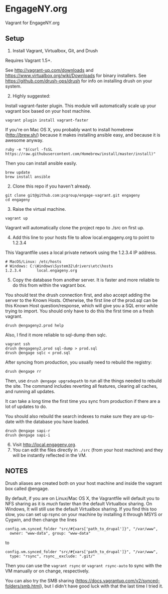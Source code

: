 EngageNY.org
============

Vagrant for EngageNY.org

Setup
-----

1. Install Vagrant, Virtualbox, Git, and Drush

  Requires Vagrant 1.5+.

  See http://vagrant-up.com/downloads and https://www.virtualbox.org/wiki/Downloads for binary installers.
  See https://github.com/drush-ops/drush for info on installing drush on your system.

2. Highly suggested:

  Install vagrant-faster plugin.  This module will automatically scale up your vagrant box based on your host machine.

  ```
  vagrant plugin install vagrant-faster
  ```

  If you're on Mac OS X, you probably want to install homebrew (http://brew.sh/) because it makes installing ansible easy, and because it is awesome anyway.

  ```
  ruby -e "$(curl -fsSL https://raw.githubusercontent.com/Homebrew/install/master/install)"
  ```

  Then you can install ansible easily.

  ```
  brew update
  brew install ansible
  ```

2. Clone this repo if you haven't already.
  ````
  git clone git@github.com:pcgroup/engage-vagrant.git engageny
  cd engageny
  ````

3. Raise the virtual machine.
  ````
  vagrant up
  ````

  Vagrant will automatically clone the project repo to ./src on first up.

4.  Add this line to your hosts file to allow local.engageny.org to point to 1.2.3.4

  This Vagrantfile uses a local private network using the 1.2.3.4 IP address.

  ````
  # MacOS/Linux: /etc/hosts
  # Windows: C:\Windows\System32\drivers\etc\hosts
  1.2.3.4       local.engageny.org
  ````

5. Copy the database from another server. It is faster and more reliable to do this from within the vagrant box.

  You should test the drush connection first, and also accept adding the server to the Known Hosts. Otherwise, the first line of the prod.sql can be this Known Host question/response, which will give you a SQL error while trying to import. You should only have to do this the first time on a fresh vagrant.

  ```
  drush @engageny2.prod help
  ```

  Also, I find it more reliable to sql-dump then sqlc.

  ````
  vagrant ssh
  drush @engageny2.prod sql-dump > prod.sql
  drush @engage sqlc < prod.sql
  ````

  After syncing from production, you usually need to rebuild the registry:

  ```
  drush @engage rr
  ```

  Then, use `drush @engage upgradepath` to run all the things needed to rebuild the site.
  The command includes reverting all features, clearing all caches, and running all updates.

  It can take a long time the first time you sync from production if there are a lot of updates to do.

  You should also rebuild the search indexes to make sure they are up-to-date with the database you have loaded.

  ```
  drush @engage sapi-r
  drush @engage sapi-i
  ```

6. Visit http://local.engageny.org.
7. You can edit the files directly in `./src` (from your host machine) and they will be instantly reflected in the VM.

NOTES
-----

Drush aliases are created both on your host machine and inside the vagrant box called @engage.

By default, if you are on Linux/Mac OS X, the Vagrantfile will default you to NFS sharing as it is *much* faster than the default Virtualbox sharing.
On Windows, It will still use the default Virtualbox sharing. If you find this too slow, you can set up rsync on your machine by installing it through MSYS or Cygwin, and then change the lines

```
config.vm.synced_folder "src/#{vars['path_to_drupal']}", "/var/www",
  owner: "www-data", group: "www-data"
```
to
```
config.vm.synced_folder "src/#{vars['path_to_drupal']}", "/var/www",
  type: "rsync", rsync__exclude: ".git/"
```

Then you can use the `vagrant rsync` or `vagrant rsync-auto` to sync with the VM manually or on change, respectively.

You can also try the SMB sharing (https://docs.vagrantup.com/v2/synced-folders/smb.html), but I didn't have good luck with that the last time I tried it.